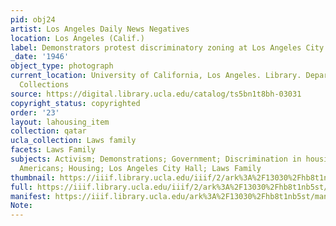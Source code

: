 ```yaml
---
pid: obj24
artist: Los Angeles Daily News Negatives
location: Los Angeles (Calif.)
label: Demonstrators protest discriminatory zoning at Los Angeles City Hall, 1946
_date: '1946'
object_type: photograph
current_location: University of California, Los Angeles. Library. Department of Special
  Collections
source: https://digital.library.ucla.edu/catalog/ts5bn1t8bh-03031
copyright_status: copyrighted
order: '23'
layout: lahousing_item
collection: qatar
ucla_collection: Laws family
facets: Laws Family
subjects: Activism; Demonstrations; Government; Discrimination in housing; African
  Americans; Housing; Los Angeles City Hall; Laws Family
thumbnail: https://iiif.library.ucla.edu/iiif/2/ark%3A%2F13030%2Fhb8t1nb5st/full/250,/0/default.jpg
full: https://iiif.library.ucla.edu/iiif/2/ark%3A%2F13030%2Fhb8t1nb5st/full/full/0/default.jpg
manifest: https://iiif.library.ucla.edu/ark%3A%2F13030%2Fhb8t1nb5st/manifest
Note: 
---
```


